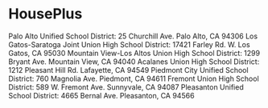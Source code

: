# HousePlus
Palo Alto Unified School District: 25 Churchill Ave. Palo Alto, CA 94306
Los Gatos-Saratoga Joint Union High School District: 17421 Farley Rd. W. Los Gatos, CA 95030
Mountain View-Los Altos Union High School District: 1299 Bryant Ave. Mountain View, CA 94040
Acalanes Union High School District: 1212 Pleasant Hill Rd. Lafayette, CA 94549
Piedmont City Unified School District: 760 Magnolia Ave. Piedmont, CA 94611
Fremont Union High School District: 589 W. Fremont Ave. Sunnyvale, CA 94087
Pleasanton Unified School District: 4665 Bernal Ave. Pleasanton, CA 94566
